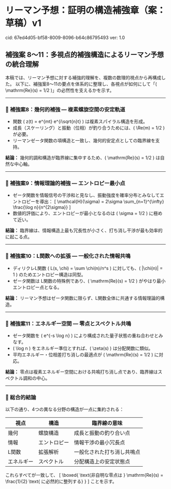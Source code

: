 # リーマン予想：証明の構造補強章（案：草稿）v1

cid: 67ed4d05-bf58-8009-8096-b64c86795493
ver: 1.0

## 補強案 8～11：多視点的補強構造によるリーマン予想の統合理解

本稿では、リーマン予想に対する補強的理解を、複数の数理的視点から再構成した。
以下に、補強案8～11の要点を体系的に整理し、各視点が如何にして「\( \mathrm{Re}(s) = 1/2 \)」の必然性を支えるかを示す。

---

### 🔹 補強案8：幾何的補強 — 複素螺旋空間の安定軌道

- 関数 \( z(t) = e^{mt} e^{i\sqrt{n}t} \) は複素スパイラル構造を形成。
- 成長（スケーリング）と振動（位相）が釣り合うためには、\( \Re(m) = 1/2 \) が必要。
- リーマンゼータ関数の項構造と一致し、幾何的安定点としての臨界線を支持。

**結論：** 幾何的調和構造が臨界線に集中するため、\( \mathrm{Re}(s) = 1/2 \) は自然な中心軸。

---

### 🔹 補強案9：情報理論的補強 — エントロピー最小点

- ゼータ関数を情報信号の干渉和と見なし、振動強度を確率分布とみなしてエントロピーを導出：
  \[ \mathcal{H}(\sigma) = 2\sigma \sum_{n=1}^{\infty} \frac{\log n}{n^{2\sigma}} \]
- 数値的評価により、エントロピーが最小となるのは \( \sigma = 1/2 \) に極めて近い。

**結論：** 臨界線は、情報構造上最も冗長性が小さく、打ち消し干渉が最も効率的に起こる点。

---

### 🔹 補強案10：L関数への拡張 — 一般化された情報共鳴

- ディリクレL関数 \( L(s, \chi) = \sum \chi(n)/n^s \) に対しても、\( |\chi(n)| = 1 \) のためエントロピー構造は同型。
- ゼータ関数は L関数の特殊例であり、\( \mathrm{Re}(s) = 1/2 \) がやはり最小エントロピー点となる。

**結論：** リーマン予想はゼータ関数に限らず、L関数全体に共通する情報理論的構造。

---

### 🔹 補強案11：エネルギー空間 — 零点とスペクトル共鳴

- ゼータ関数を \( e^{-s \log n} \) により構成された量子状態の重ね合わせとみなす。
- \( \log n \) をエネルギー準位とすれば、\( \zeta(s) \) は分配関数に類似。
- 平均エネルギー・位相差打ち消しの最適点が \( \mathrm{Re}(s) = 1/2 \) に対応。

**結論：** 零点は複素エネルギー空間における共鳴打ち消し点であり、臨界線はスペクトル調和の中心。

---

### 🔸 総合的結論

以下の通り、4つの異なる分野の構造が一点に集約される：

| 視点 | 構造 | 臨界線の意味 |
|------|--------|------------------|
| 幾何 | 螺旋構造 | 成長と振動の釣り合い点 |
| 情報 | エントロピー | 情報干渉の最小冗長点 |
| L関数 | 拡張解析 | 一般化された打ち消し共鳴点 |
| エネルギー | スペクトル | 分配構造上の安定状態点 |

これらすべてが一致して、
\[
\boxed{ \text{非自明な零点は } \mathrm{Re}(s) = \frac{1}{2} \text{ に必然的に整列する} }
\]
ことを示す。
